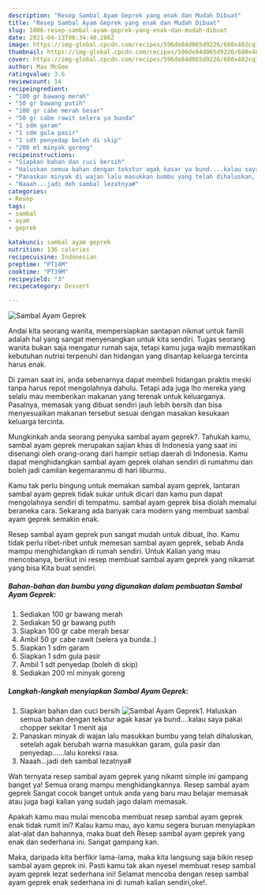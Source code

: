 ```yaml
---
description: "Resep Sambal Ayam Geprek yang enak dan Mudah Dibuat"
title: "Resep Sambal Ayam Geprek yang enak dan Mudah Dibuat"
slug: 1006-resep-sambal-ayam-geprek-yang-enak-dan-mudah-dibuat
date: 2021-04-13T06:34:40.286Z
image: https://img-global.cpcdn.com/recipes/596de84d065d9226/680x482cq70/sambal-ayam-geprek-foto-resep-utama.jpg
thumbnail: https://img-global.cpcdn.com/recipes/596de84d065d9226/680x482cq70/sambal-ayam-geprek-foto-resep-utama.jpg
cover: https://img-global.cpcdn.com/recipes/596de84d065d9226/680x482cq70/sambal-ayam-geprek-foto-resep-utama.jpg
author: Max McGee
ratingvalue: 3.6
reviewcount: 14
recipeingredient:
- "100 gr bawang merah"
- "50 gr bawang putih"
- "100 gr cabe merah besar"
- "50 gr cabe rawit selera ya bunda"
- "1 sdm garam"
- "1 sdm gula pasir"
- "1 sdt penyedap boleh di skip"
- "200 ml minyak goreng"
recipeinstructions:
- "Siapkan bahan dan cuci bersih"
- "Haluskan semua bahan dengan tekstur agak kasar ya bund....kalau saya pakai chopper sekitar 1 menit aja"
- "Panaskan minyak di wajan lalu masukkan bumbu yang telah dihaluskan, setelah agak berubah warna masukkan garam, gula pasir dan penyedap......lalu koreksi rasa."
- "Naaah...jadi deh sambal lezatnya#"
categories:
- Resep
tags:
- sambal
- ayam
- geprek

katakunci: sambal ayam geprek 
nutrition: 136 calories
recipecuisine: Indonesian
preptime: "PT14M"
cooktime: "PT39M"
recipeyield: "3"
recipecategory: Dessert

---
```



![Sambal Ayam Geprek](https://img-global.cpcdn.com/recipes/596de84d065d9226/680x482cq70/sambal-ayam-geprek-foto-resep-utama.jpg)

Andai kita seorang wanita, mempersiapkan santapan nikmat untuk famili adalah hal yang sangat menyenangkan untuk kita sendiri. Tugas seorang  wanita bukan saja mengatur rumah saja, tetapi kamu juga wajib memastikan kebutuhan nutrisi terpenuhi dan hidangan yang disantap keluarga tercinta harus enak.

Di zaman  saat ini, anda sebenarnya dapat membeli hidangan praktis meski tanpa harus repot mengolahnya dahulu. Tetapi ada juga lho mereka yang selalu mau memberikan makanan yang terenak untuk keluarganya. Pasalnya, memasak yang dibuat sendiri jauh lebih bersih dan bisa menyesuaikan makanan tersebut sesuai dengan masakan kesukaan keluarga tercinta. 



Mungkinkah anda seorang penyuka sambal ayam geprek?. Tahukah kamu, sambal ayam geprek merupakan sajian khas di Indonesia yang saat ini disenangi oleh orang-orang dari hampir setiap daerah di Indonesia. Kamu dapat menghidangkan sambal ayam geprek olahan sendiri di rumahmu dan boleh jadi camilan kegemaranmu di hari liburmu.

Kamu tak perlu bingung untuk memakan sambal ayam geprek, lantaran sambal ayam geprek tidak sukar untuk dicari dan kamu pun dapat mengolahnya sendiri di tempatmu. sambal ayam geprek bisa diolah memalui beraneka cara. Sekarang ada banyak cara modern yang membuat sambal ayam geprek semakin enak.

Resep sambal ayam geprek pun sangat mudah untuk dibuat, lho. Kamu tidak perlu ribet-ribet untuk memesan sambal ayam geprek, sebab Anda mampu menghidangkan di rumah sendiri. Untuk Kalian yang mau mencobanya, berikut ini resep membuat sambal ayam geprek yang nikamat yang bisa Kita buat sendiri.

<!--inarticleads1-->

##### Bahan-bahan dan bumbu yang digunakan dalam pembuatan Sambal Ayam Geprek:

1. Sediakan 100 gr bawang merah
1. Sediakan 50 gr bawang putih
1. Siapkan 100 gr cabe merah besar
1. Ambil 50 gr cabe rawit (selera ya bunda..)
1. Siapkan 1 sdm garam
1. Siapkan 1 sdm gula pasir
1. Ambil 1 sdt penyedap (boleh di skip)
1. Sediakan 200 ml minyak goreng




<!--inarticleads2-->

##### Langkah-langkah menyiapkan Sambal Ayam Geprek:

1. Siapkan bahan dan cuci bersih
<img src="https://img-global.cpcdn.com/steps/be9c3f5cda02d0da/160x128cq70/sambal-ayam-geprek-langkah-memasak-1-foto.jpg" alt="Sambal Ayam Geprek">1. Haluskan semua bahan dengan tekstur agak kasar ya bund....kalau saya pakai chopper sekitar 1 menit aja
1. Panaskan minyak di wajan lalu masukkan bumbu yang telah dihaluskan, setelah agak berubah warna masukkan garam, gula pasir dan penyedap......lalu koreksi rasa.
1. Naaah...jadi deh sambal lezatnya#




Wah ternyata resep sambal ayam geprek yang nikamt simple ini gampang banget ya! Semua orang mampu menghidangkannya. Resep sambal ayam geprek Sangat cocok banget untuk anda yang baru mau belajar memasak atau juga bagi kalian yang sudah jago dalam memasak.

Apakah kamu mau mulai mencoba membuat resep sambal ayam geprek enak tidak rumit ini? Kalau kamu mau, ayo kamu segera buruan menyiapkan alat-alat dan bahannya, maka buat deh Resep sambal ayam geprek yang enak dan sederhana ini. Sangat gampang kan. 

Maka, daripada kita berfikir lama-lama, maka kita langsung saja bikin resep sambal ayam geprek ini. Pasti kamu tak akan nyesel membuat resep sambal ayam geprek lezat sederhana ini! Selamat mencoba dengan resep sambal ayam geprek enak sederhana ini di rumah kalian sendiri,oke!.

